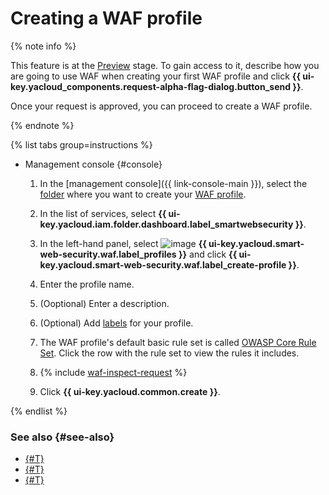 # Creating a WAF profile

{% note info %}

This feature is at the [Preview](../../overview/concepts/launch-stages.md) stage. To gain access to it, describe how you are going to use WAF when creating your first WAF profile and click **{{ ui-key.yacloud_components.request-alpha-flag-dialog.button_send }}**.

Once your request is approved, you can proceed to create a WAF profile.

{% endnote %}

{% list tabs group=instructions %}

- Management console {#console}

   1. In the [management console]({{ link-console-main }}), select the [folder](../../resource-manager/concepts/resources-hierarchy.md#folder) where you want to create your [WAF profile](../concepts/waf.md).
   1. In the list of services, select **{{ ui-key.yacloud.iam.folder.dashboard.label_smartwebsecurity }}**.
   1. In the left-hand panel, select ![image](../../_assets/smartwebsecurity/waf.svg) **{{ ui-key.yacloud.smart-web-security.waf.label_profiles }}** and click **{{ ui-key.yacloud.smart-web-security.waf.label_create-profile }}**.
   1. Enter the profile name.
   1. (Ooptional) Enter a description.
   1. (Optional) Add [labels](../../resource-manager/concepts/labels.md) for your profile.
   1. The WAF profile's default basic rule set is called [OWASP Core Rule Set](https://coreruleset.org/). Click the row with the rule set to view the rules it includes.

   1. {% include [waf-inspect-request](../../_includes/smartwebsecurity/waf-inspect-request.md) %}

   1. Click **{{ ui-key.yacloud.common.create }}**.

{% endlist %}

### See also {#see-also}

* [{#T}](rule-add.md)
* [{#T}](profile-update.md)
* [{#T}](waf-profile-delete.md)